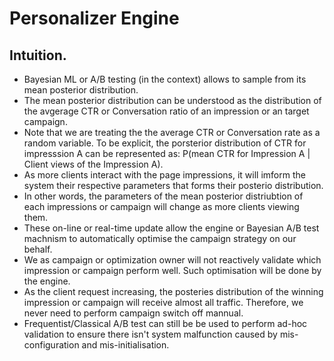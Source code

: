 # Personalizer Engine

## Intuition.
- Bayesian ML or A/B testing (in the context) allows to sample from its mean posterior distribution. 
- The mean posterior distribution can be understood as the distribution of the avgerage CTR or Conversation ratio of an impression or an target campaign. 
- Note that we are treating the the average CTR or Conversation rate as a random variable. To be explicit, the porsterior distribution of CTR for impresssion A can be represented as: P(mean CTR for Impression A | Client views of the Impression A).
- As more clients interact with the page impressions, it will imform the system their respective parameters that forms their posterio distribution. 
- In other words, the parameters of the mean posterior distriubtion of each impressions or campaign will change as more clients viewing them.
- These on-line or real-time update allow the engine or Bayesian A/B test machnism to automatically optimise the campaign strategy on our behalf.
- We as campaign or optimization owner will not reactively validate which impression or campaign perform well. Such optimisation will be done by the engine. 
- As the client request increasing, the posteries distribution of the winning impression or campaign will receive almost all traffic. Therefore, we never need to perform campaign switch off mannual. 
- Frequentist/Classical A/B test can still be be used to perform ad-hoc validation to ensure there isn't system malfunction caused by mis-configuration and mis-initialisation.
 

